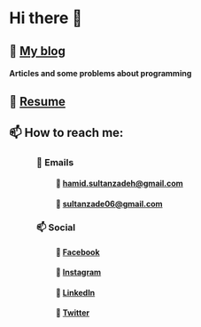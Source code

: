 # Hi there 👋

## 📝 [My blog](https://sultanzadehh.blogspot.com/)<br>
#### Articles and some problems about programming
## 👤 [Resume](https://resume.io/r/dTC4sLjTH)<br>
## 📫 How to reach me:
### &emsp;&emsp;&emsp;📧 Emails
#### &emsp;&emsp;&emsp;&emsp;&emsp;&emsp;🔶 hamid.sultanzadeh@gmail.com<br>
#### &emsp;&emsp;&emsp;&emsp;&emsp;&emsp;🔶 sultanzade06@gmail.com<br>
### &emsp;&emsp;&emsp;📫 Social<br>
#### &emsp;&emsp;&emsp;&emsp;&emsp;&emsp;🔶 [Facebook](https://www.facebook.com/hamidsultanzadeh/)<br>
#### &emsp;&emsp;&emsp;&emsp;&emsp;&emsp;🔶 [Instagram](https://www.instagram.com/hamidsultanzadeh/)<br>
#### &emsp;&emsp;&emsp;&emsp;&emsp;&emsp;🔶 [LinkedIn](https://www.linkedin.com/in/hamidsultanzadeh/)<br>
#### &emsp;&emsp;&emsp;&emsp;&emsp;&emsp;🔶 [Twitter](https://twitter.com/sultanzadehh)<br>


<!--
**hamidsultanzadeh/hamidsultanzadeh** is a ✨ _special_ ✨ repository because its `README.md` (this file) appears on your GitHub profile.

Here are some ideas to get you started:

- 🔭 I’m currently working on ...
- 🌱 I’m currently learning ...
- 👯 I’m looking to collaborate on ...
- 🤔 I’m looking for help with ...
- 💬 Ask me about ...
- 📫 How to reach me: ...
- 😄 Pronouns: ...
- ⚡ Fun fact: ...
-->
